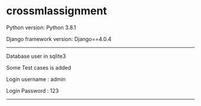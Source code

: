# crossmlassignment

Python version:
Python 3.8.1

Django framework version:
Django==4.0.4

--------------------------------------------------------------------

Database user in sqlite3 

Some Test cases is added 

Login username : admin 

Login Password : 123 

--------------------------------------------------------------------
